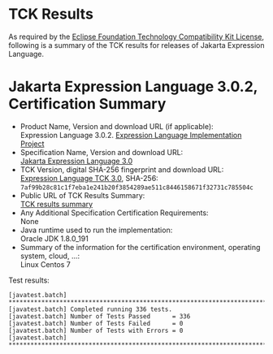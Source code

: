 TCK Results
===========

As required by the
[Eclipse Foundation Technology Compatibility Kit License](https://www.eclipse.org/legal/tck.php),
following is a summary of the TCK results for releases of Jakarta Expression Language.

# Jakarta Expression Language 3.0.2, Certification Summary

- Product Name, Version and download URL (if applicable): <br/>
  Expression Language 3.0.2.
  [Expression Language Implementation Project](https://github.com/eclipse-ee4j/el-ri)
- Specification Name, Version and download URL: <br/>
  [Jakarta Expression Language 3.0](https://jakarta.ee/specifications/expression-language/3.0/)
- TCK Version, digital SHA-256 fingerprint and download URL: <br/>
  [Expression Language TCK 3.0](https://download.eclipse.org/jakartaee/expression-language/3.0/eclipse-expression-language-tck-3.0.0.zip), SHA-256: `7af99b28c81c1f7eba1e241b20f3854289ae511c8446158671f32731c785504c`
- Public URL of TCK Results Summary: <br/>
  [TCK results summary](TCK-Results.html)
- Any Additional Specification Certification Requirements: <br/>
  None
- Java runtime used to run the implementation: <br/>
  Oracle JDK 1.8.0_191
- Summary of the information for the certification environment, operating system, cloud, ...: <br/>
  Linux Centos 7

Test results:

```
[javatest.batch] ********************************************************************************
[javatest.batch] Completed running 336 tests.
[javatest.batch] Number of Tests Passed      = 336
[javatest.batch] Number of Tests Failed      = 0
[javatest.batch] Number of Tests with Errors = 0
[javatest.batch] ********************************************************************************
```
